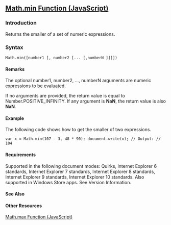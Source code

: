 ## [Math.min Function (JavaScript)](Math.min-Function.html)

### Introduction 

 Returns the smaller of a set of numeric expressions.

### Syntax 

```
Math.min([number1 [, number2 [... [,numberN ]]]])
```

#### Remarks 

<div id="languageReferenceRemarksSection" class="section" name="collapseableSection" style="">
  <p xmlns:util="util">
    The optional <span class="parameter" sdata="paramReference">number1, number2, ..., numberN</span> arguments are numeric expressions to be evaluated.
  </p>
  <p xmlns:util="util">
    If no arguments are provided, the return value is equal to Number.POSITIVE_INFINITY. If any argument is <b>NaN</b>, the return value is also <b>NaN</b>.
  </p>
</div>

#### Example 

<p xmlns:util="util">
  The following code shows how to get the smaller of two expressions.
</p>

```
var x = Math.min(107 - 3, 48 * 90); document.write(x); // Output: // 104
```

#### Requirements 

<div id="requirementsTitleSection" class="section" name="collapseableSection" style="">
  <p xmlns:util="util"></p>
  <p>
    Supported in the following document modes: Quirks, Internet Explorer 6 standards, Internet Explorer 7 standards, Internet Explorer 8 standards, Internet Explorer 9 standards, Internet Explorer 10
    standards. Also supported in Windows Store apps. See Version Information.
  </p>
</div>

#### See Also 

<div id="seeAlsoSection" class="section" name="collapseableSection" style="">
  <h4 class="subHeading">
    Other Resources
  </h4>
  <div class="seeAlsoStyle">
    <span sdata="link" xmlns:util="util"><a href="f3ea1b8a-5fd0-482a-971b-b7f8e2b9b7eb.htm">Math.max Function (JavaScript)</a></span>
  </div>
</div>

